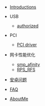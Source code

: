 - [Introductions](/)

- USB

  - [authorized](USB/USB_authorized.md)

- PCI

  - [PCI driver](PCI/How_to_write_pci_driver.md)

- 网卡性能优化

  - [smp_afinity](Performance/smp_afinity.md)
  - [RPS_RFS](Performance/RFS_RPS.md)
  
- [安卓问题](Android/Android_issues.md)

- [FAQ](FrequentlyAsk/DNS-Ubuntu.md)

- [AboutMe](about.md)
